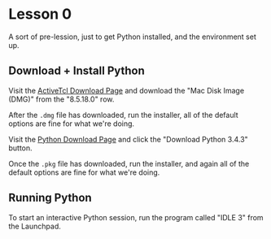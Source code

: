 # Lesson 0 #
A sort of pre-lession, just to get Python installed, and the
environment set up.

## Download + Install Python ##

Visit the
[ActiveTcl Download Page](http://www.activestate.com/activetcl/downloads)
and download the "Mac Disk Image (DMG)" from the "8.5.18.0" row.

After the `.dmg` file has downloaded, run the installer, all of the
default options are fine for what we're doing.

Visit the [Python Download Page](https://www.python.org/downloads/)
and click the "Download Python 3.4.3" button.

Once the `.pkg` file has downloaded, run the installer, and again all
of the default options are fine for what we're doing.

## Running Python ##
To start an interactive Python session, run the program called "IDLE 3"
from the Launchpad.

